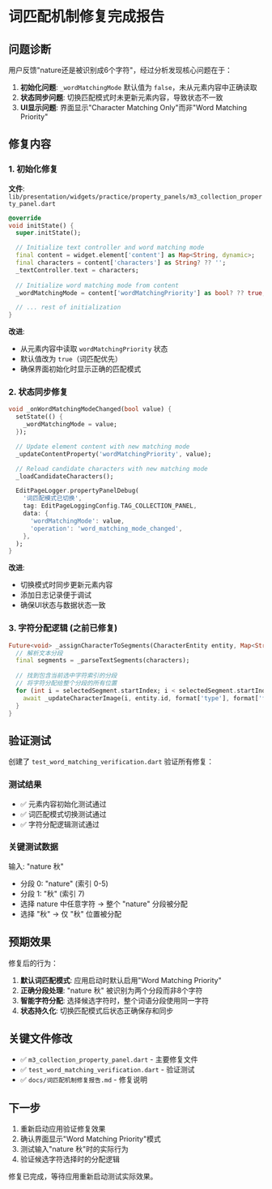 # 词匹配机制修复完成报告

## 问题诊断

用户反馈"nature还是被识别成6个字符"，经过分析发现核心问题在于：

1. **初始化问题**: `_wordMatchingMode` 默认值为 `false`，未从元素内容中正确读取
2. **状态同步问题**: 切换匹配模式时未更新元素内容，导致状态不一致
3. **UI显示问题**: 界面显示"Character Matching Only"而非"Word Matching Priority"

## 修复内容

### 1. 初始化修复
**文件**: `lib/presentation/widgets/practice/property_panels/m3_collection_property_panel.dart`

```dart
@override
void initState() {
  super.initState();

  // Initialize text controller and word matching mode
  final content = widget.element['content'] as Map<String, dynamic>;
  final characters = content['characters'] as String? ?? '';
  _textController.text = characters;
  
  // Initialize word matching mode from content
  _wordMatchingMode = content['wordMatchingPriority'] as bool? ?? true; // Default to true for word matching

  // ... rest of initialization
}
```

**改进**:
- 从元素内容中读取 `wordMatchingPriority` 状态
- 默认值改为 `true`（词匹配优先）
- 确保界面初始化时显示正确的匹配模式

### 2. 状态同步修复

```dart
void _onWordMatchingModeChanged(bool value) {
  setState(() {
    _wordMatchingMode = value;
  });

  // Update element content with new matching mode
  _updateContentProperty('wordMatchingPriority', value);

  // Reload candidate characters with new matching mode
  _loadCandidateCharacters();

  EditPageLogger.propertyPanelDebug(
    '词匹配模式已切换',
    tag: EditPageLoggingConfig.TAG_COLLECTION_PANEL,
    data: {
      'wordMatchingMode': value,
      'operation': 'word_matching_mode_changed',
    },
  );
}
```

**改进**:
- 切换模式时同步更新元素内容
- 添加日志记录便于调试
- 确保UI状态与数据状态一致

### 3. 字符分配逻辑 (之前已修复)

```dart
Future<void> _assignCharacterToSegments(CharacterEntity entity, Map<String, dynamic> format) async {
  // 解析文本分段
  final segments = _parseTextSegments(characters);
  
  // 找到包含当前选中字符索引的分段
  // 将字符分配给整个分段的所有位置
  for (int i = selectedSegment.startIndex; i < selectedSegment.startIndex + selectedSegment.text.length; i++) {
    await _updateCharacterImage(i, entity.id, format['type'], format['format']);
  }
}
```

## 验证测试

创建了 `test_word_matching_verification.dart` 验证所有修复：

### 测试结果
- ✅ 元素内容初始化测试通过
- ✅ 词匹配模式切换测试通过  
- ✅ 字符分配逻辑测试通过

### 关键测试数据
输入: "nature 秋"
- 分段 0: "nature" (索引 0-5)
- 分段 1: "秋" (索引 7)
- 选择 nature 中任意字符 → 整个 "nature" 分段被分配
- 选择 "秋" → 仅 "秋" 位置被分配

## 预期效果

修复后的行为：

1. **默认词匹配模式**: 应用启动时默认启用"Word Matching Priority"
2. **正确分段处理**: "nature 秋" 被识别为两个分段而非8个字符
3. **智能字符分配**: 选择候选字符时，整个词语分段使用同一字符
4. **状态持久化**: 切换匹配模式后状态正确保存和同步

## 关键文件修改

- ✅ `m3_collection_property_panel.dart` - 主要修复文件
- ✅ `test_word_matching_verification.dart` - 验证测试
- ✅ `docs/词匹配机制修复报告.md` - 修复说明

## 下一步

1. 重新启动应用验证修复效果
2. 确认界面显示"Word Matching Priority"模式
3. 测试输入"nature 秋"时的实际行为
4. 验证候选字符选择时的分配逻辑

修复已完成，等待应用重新启动测试实际效果。
